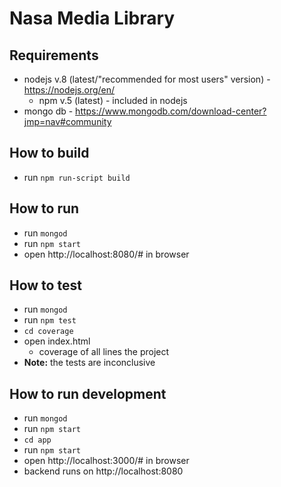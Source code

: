 # Nasa Media Library

## Requirements
- nodejs v.8 (latest/"recommended for most users" version) - https://nodejs.org/en/ 
    - npm v.5 (latest) - included in nodejs
- mongo db - https://www.mongodb.com/download-center?jmp=nav#community

## How to build
- run `npm run-script build`

## How to run
- run `mongod`
- run `npm start`
- open http://localhost:8080/# in browser

## How to test
- run `mongod`
- run `npm test`
- `cd coverage`
- open index.html
    - coverage of all lines the project
- **Note:** the tests are inconclusive

## How to run development
- run `mongod`
- run `npm start`
- `cd app`
- run `npm start`
- open http://localhost:3000/# in browser
- backend runs on http://localhost:8080